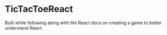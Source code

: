 # TicTacToeReact
Built while following along with the React docs on creating a game to better understand React.
